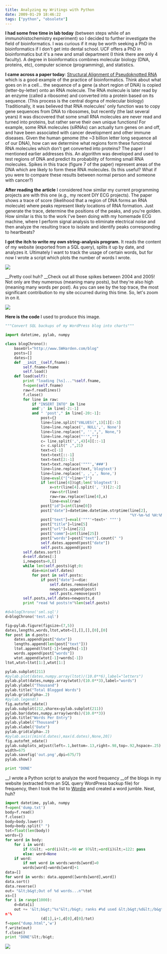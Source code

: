 ```yaml
---
title: Analyzing my Writings with Python
date: 2009-01-29 18:46:22
tags: ["python", "obsolete"]
---
```




__I had some free time in lab today__ (between steps while of an immunohistochemistry experiment) so I decided to further investigate the field of bioinformatics. I was curious if it may be worth seeking a PhD in bioinformatics if I don't get into dental school. UCF offers a PhD in bioinformatics but it's a new and small department (I think there are only 4 faculty). A degree in bioinformatics combines molecular biology (DNA, proteins, etc), computer science (programming), and statistics.

__I came across a paper today__: [Structural Alignment of Pseudoknotted RNA](http://cseweb.ucsd.edu/users/shzhang/app/RECOMB2005_pseudoknot.pdf) which is a good example of the practice of bioinformatics. Think about what goes on in a cell... the sequence of a gene (a short region of DNA) is copied (letter-by-letter) onto an RNA molecule. The RNA molecule is later read by an enzyme (called a ribosome) and converted into a protein based on its sequence. (This process is the central dogma of molecular biology) Traditionally, it was believed that RNA molecules' only function was to copy gene sequences from DNA to ribosomes, but recently (the last several years) it was discovered that some small RNA molecules are never read and turned into proteins, but rather serve their own unique functions! For example, some RNA molecules (siRNAs) can actually turn genes on and off, and have been associated with cancer development and other immune diseases. Given the human genome (the ~3 billion letter long sequence all of our DNA), how can we determine what regions form these functional RNA molecules which don't get converted into proteins? The paper I mentioned earlier addresses this. An algorithm was developed and used to test regions of DNA and predict its probability of forming small RNA molecules. Spikes in this trace (figure 7 of the paper) represent areas of the DNA which are likely to form these RNA molecules. (Is this useful? What if you were to compare these results between normal person and someone with cancer?)

__After reading the article__ I considered how similar my current programming projects are with this one (e.g., my recent DIY ECG projects). The paper shows a trace of score (likelihood that a region of DNA forms an RNA molecule) where peaks represent likely locations of RNA formation. Just generate the trace, determine the positions of the peaks, and you're golden. How similar is this to the work I've been doing with my homemade ECG machine, where I perform signal analysis to eliminate electrical noise and then analyze the resulting trace to isolate and identify peaks corresponding to heartbeats?

__I got the itch to write my own string-analysis program.__ It reads the content of my website (exported from a SQL query), splits it up by date, and analyzes it. Ultimately I want to track the usage of certain words, but for now I wrote a script which plots the number of words I wrote.

<div class="text-center">

![](https://swharden.com/static/2009/01/29/blog_words.png)

</div>

__Pretty cool huh? __Check out all those spikes between 2004 and 2005! Not only are they numerous (meaning many posts), but they're also high (meaning many words per post). As you can see by the top trace, the most significant contribution to my site occurred during this time. So, let's zoom in on it.

<div class="text-center">

![](https://swharden.com/static/2009/01/29/blog_words_zoom.png)

</div>

__Here is the code__ I used to produce this image.

```python
"""Convert SQL backups of my WordPress blog into charts"""

import datetime, pylab, numpy

class blogChrono():
    baseUrl="http://www.SWHarden.com/blog"
    posts=[]
    dates=[]
    def __init__(self,fname):
        self.fname=fname
        self.load()
    def load(self):
        print "loading [%s]..."%self.fname,
        f=open(self.fname)
        raw=f.readlines()
        f.close()
        for line in raw:
            if "INSERT INTO" in line
            and';' in line[-2:-1]
            and " 'post'," in line[-20:-1]:
                post={}
                line=line.split("VALUES(",1)[1][:-3]
                line=line.replace(', NULL',', None')
                line=line.replace(", '',",", None,")
                line=line.replace("''","")
                c= line.split(',',4)[4][::-1]
                c= c.split(" ,",21)
                text=c[-1]
                text=text[::-1]
                text=text[2:-1]
                text=text.replace('"""','###')
                line=line.replace(text,'blogtext')
                line=line.replace(', ,',', None,')
                line=eval("["+line+"]")
                if len(line[4])&gt;len('blogtext'):
                    x=str(line[4].split(', '))[2:-2]
                    raw=str(line)
                    raw=raw.replace(line[4],x)
                    line=eval(raw)
                post["id"]=int(line[0])
                post["date"]=datetime.datetime.strptime(line[2],
                                                        "%Y-%m-%d %H:%M:%S")
                post["text"]=eval('"""'+text+' """')
                post["title"]=line[5]
                post["url"]=line[21]
                post["comm"]=int(line[25])
                post["words"]=post["text"].count(" ")
                self.dates.append(post["date"])
                self.posts.append(post)
        self.dates.sort()
        d=self.dates[:]
        i,newposts=0,[]
        while len(self.posts)&gt;0:
            die=min(self.dates)
            for post in self.posts:
                if post["date"]==die:
                    self.dates.remove(die)
                    newposts.append(post)
                    self.posts.remove(post)
        self.posts,self.dates=newposts,d
        print "read %d posts!n"%len(self.posts)

#d=blogChrono('sml.sql')
d=blogChrono('test.sql')

fig=pylab.figure(figsize=(7,5))
dates,lengths,words,ltot,wtot=[],[],[],[0],[0]
for post in d.posts:
    dates.append(post["date"])
    lengths.append(len(post["text"]))
    ltot.append(ltot[-1]+lengths[-1])
    words.append(post["words"])
    wtot.append(wtot[-1]+words[-1])
ltot,wtot=ltot[1:],wtot[1:]

pylab.subplot(211)
#pylab.plot(dates,numpy.array(ltot)/(10.0**6),label="letters")
pylab.plot(dates,numpy.array(wtot)/(10.0**3),label="words")
pylab.ylabel("Thousand")
pylab.title("Total Blogged Words")
pylab.grid(alpha=.2)
#pylab.legend()
fig.autofmt_xdate()
pylab.subplot(212,sharex=pylab.subplot(211))
pylab.bar(dates,numpy.array(words)/(10.0**3))
pylab.title("Words Per Entry")
pylab.ylabel("Thousand")
pylab.xlabel("Date")
pylab.grid(alpha=.2)
#pylab.axis([min(d.dates),max(d.dates),None,20])
fig.autofmt_xdate()
pylab.subplots_adjust(left=.1,bottom=.13,right=.98,top=.92,hspace=.25)
width=675
pylab.savefig('out.png',dpi=675/7)
pylab.show()

print "DONE"
```

__I wrote a Python script to analyze the word frequency __of the blogs in my website (extracted from an SQL query WordPress backup file) for frequency, then I took the list to [Wordie](http://www.wordle.net/) and created a word jumble. Neat, huh?

```python
import datetime, pylab, numpy
f=open('dump.txt')
body=f.read()
f.close()
body=body.lower()
body=body.split(" ")
tot=float(len(body))
words={}
for word in body:
    for i in word:
        if 65&lt; =ord(i)&lt;=90 or 97&lt;=ord(i)&lt;=122: pass
        else: word=None
    if word:
        if not word in words:words[word]=0
        words[word]=words[word]+1
data=[]
for word in words: data.append([words[word],word])
data.sort()
data.reverse()
out= "&lt;b&gt;Out of %d words...n"%tot
xs=[]
for i in range(1000):
    d=data[i]
    out += '&lt;b&gt;"%s"&lt;/b&gt; ranks #%d used &lt;b&gt;%d&lt;/b&gt; times (%.05f%%)
n'%
                (d[1],i+1,d[0],d[0]/tot)
f=open("dump.html",'w')
f.write(out)
f.close()
print "DONE"&lt;/b&gt;
```

<div class="text-center">

![](https://swharden.com/static/2009/01/29/wordie2.png)

</div>

